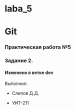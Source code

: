 # laba_5

# Git
### Практическая работа №5 
### Задание 2.
#### Изменено в ветке dev

Выполнил:
*	Слепов Д.Д.

*	УИТ-211